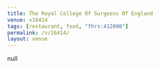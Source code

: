 ```yaml
---
title: The Royal College Of Surgeons Of England
venue: v16414
tags: [restaurant, food, "fhrs:412090"]
permalink: /v/16414/
layout: venue
---
```

null